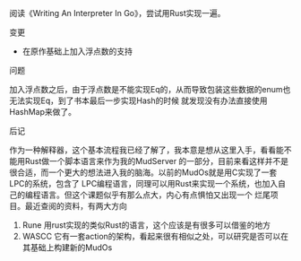 阅读《Writing An Interpreter In Go》，尝试用Rust实现一遍。

变更
* 在原作基础上加入浮点数的支持

问题

加入浮点数之后，由于浮点数是不能实现Eq的，从而导致包装这些数据的enum也无法实现Eq，到了书本最后一步实现Hash的时候
就发现没有办法直接使用HashMap来做了。

后记

作为一种解释器，这个基本流程我已经了解了，我本意是想从这里入手，看看能不能用Rust做一个脚本语言来作为我的MudServer
的一部分，目前来看这样并不是很合适，而一个更大的想法进入我的脑海。以前的MudOs就是用C实现了一套LPC的系统，包含了
LPC编程语言，同理可以用Rust来实现一个系统，也加入自己的编程语言。但这个课题似乎有那么点大，内心有点惧怕又出现一个
烂尾项目。最近查阅的资料，有两大方向
1. Rune 用rust实现的类似Rust的语言，这个应该是有很多可以借鉴的地方
2. WASCC 它有一套action的架构，看起来很有相似之处，可以研究是否可以在其基础上构建新的MudOs

